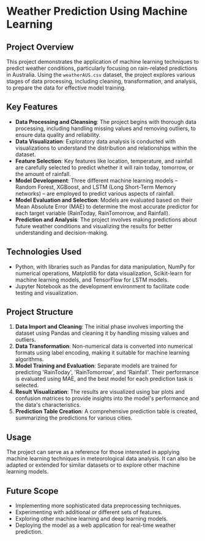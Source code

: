 # Weather Prediction Using Machine Learning

## Project Overview
This project demonstrates the application of machine learning techniques to predict weather conditions, particularly focusing on rain-related predictions in Australia. Using the `weatherAUS.csv` dataset, the project explores various stages of data processing, including cleaning, transformation, and analysis, to prepare the data for effective model training.

## Key Features
- **Data Processing and Cleansing**: The project begins with thorough data processing, including handling missing values and removing outliers, to ensure data quality and reliability.
- **Data Visualization**: Exploratory data analysis is conducted with visualizations to understand the distribution and relationships within the dataset.
- **Feature Selection**: Key features like location, temperature, and rainfall are carefully selected to predict whether it will rain today, tomorrow, or the amount of rainfall.
- **Model Development**: Three different machine learning models – Random Forest, XGBoost, and LSTM (Long Short-Term Memory networks) – are employed to predict various aspects of rainfall.
- **Model Evaluation and Selection**: Models are evaluated based on their Mean Absolute Error (MAE) to determine the most accurate predictor for each target variable (RainToday, RainTomorrow, and Rainfall).
- **Prediction and Analysis**: The project involves making predictions about future weather conditions and visualizing the results for better understanding and decision-making.

## Technologies Used
- Python, with libraries such as Pandas for data manipulation, NumPy for numerical operations, Matplotlib for data visualization, Scikit-learn for machine learning models, and TensorFlow for LSTM models.
- Jupyter Notebook as the development environment to facilitate code testing and visualization.

## Project Structure
1. **Data Import and Cleaning**: The initial phase involves importing the dataset using Pandas and cleaning it by handling missing values and outliers.
2. **Data Transformation**: Non-numerical data is converted into numerical formats using label encoding, making it suitable for machine learning algorithms.
3. **Model Training and Evaluation**: Separate models are trained for predicting 'RainToday', 'RainTomorrow', and 'Rainfall'. Their performance is evaluated using MAE, and the best model for each prediction task is selected.
4. **Result Visualization**: The results are visualized using bar plots and confusion matrices to provide insights into the model's performance and the data's characteristics.
5. **Prediction Table Creation**: A comprehensive prediction table is created, summarizing the predictions for various cities.

## Usage
The project can serve as a reference for those interested in applying machine learning techniques in meteorological data analysis. It can also be adapted or extended for similar datasets or to explore other machine learning models.

## Future Scope
- Implementing more sophisticated data preprocessing techniques.
- Experimenting with additional or different sets of features.
- Exploring other machine learning and deep learning models.
- Deploying the model as a web application for real-time weather prediction.
